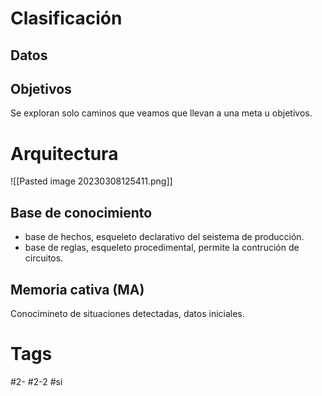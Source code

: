# Clasificación
## Datos

## Objetivos
Se exploran solo caminos que veamos que llevan a una meta u objetivos.
# Arquitectura
![[Pasted image 20230308125411.png]]
## Base de conocimiento
- base de hechos, esqueleto declarativo del seistema de producción.
- base de reglas, esqueleto procedimental, permite la contrución de circuitos.
## Memoria cativa (MA)
Conocimineto de situaciones detectadas, datos iniciales.
# Tags
#2- 
#2-2 
#si